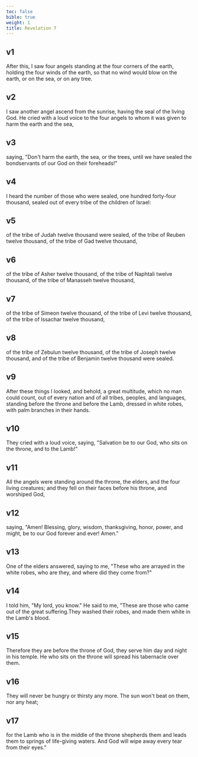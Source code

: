```yaml
---
toc: false
bible: true
weight: 1
title: Revelation 7
---
```




## v1 
After this, I saw four angels standing at the four corners of the earth, holding the four winds of the earth, so that no wind would blow on the earth, or on the sea, or on any tree. 

## v2 
I saw another angel ascend from the sunrise, having the seal of the living God. He cried with a loud voice to the four angels to whom it was given to harm the earth and the sea, 

## v3 
saying, "Don't harm the earth, the sea, or the trees, until we have sealed the bondservants of our God on their foreheads!" 

## v4 
I heard the number of those who were sealed, one hundred forty-four thousand, sealed out of every tribe of the children of Israel: 

## v5 
of the tribe of Judah twelve thousand were sealed, of the tribe of Reuben twelve thousand, of the tribe of Gad twelve thousand, 

## v6 
of the tribe of Asher twelve thousand, of the tribe of Naphtali twelve thousand, of the tribe of Manasseh twelve thousand, 

## v7 
of the tribe of Simeon twelve thousand, of the tribe of Levi twelve thousand, of the tribe of Issachar twelve thousand, 

## v8 
of the tribe of Zebulun twelve thousand, of the tribe of Joseph twelve thousand, and of the tribe of Benjamin twelve thousand were sealed. 

## v9 
After these things I looked, and behold, a great multitude, which no man could count, out of every nation and of all tribes, peoples, and languages, standing before the throne and before the Lamb, dressed in white robes, with palm branches in their hands. 

## v10 
They cried with a loud voice, saying, "Salvation be to our God, who sits on the throne, and to the Lamb!" 

## v11 
All the angels were standing around the throne, the elders, and the four living creatures; and they fell on their faces before his throne, and worshiped God, 

## v12 
saying, "Amen! Blessing, glory, wisdom, thanksgiving, honor, power, and might, be to our God forever and ever! Amen." 

## v13 
One of the elders answered, saying to me, "These who are arrayed in the white robes, who are they, and where did they come from?" 

## v14 
I told him, "My lord, you know." He said to me, "These are those who came out of the great suffering.They washed their robes, and made them white in the Lamb's blood. 

## v15 
Therefore they are before the throne of God, they serve him day and night in his temple. He who sits on the throne will spread his tabernacle over them. 

## v16 
They will never be hungry or thirsty any more. The sun won't beat on them, nor any heat; 

## v17 
for the Lamb who is in the middle of the throne shepherds them and leads them to springs of life-giving waters. And God will wipe away every tear from their eyes."
